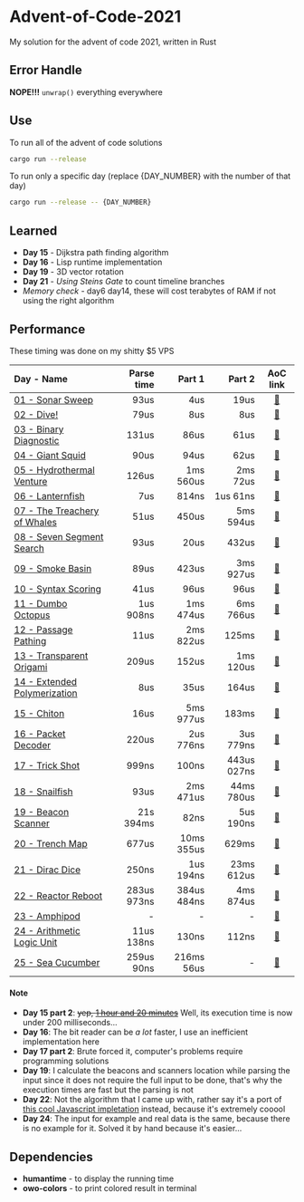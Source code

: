 # Advent-of-Code-2021
My solution for the advent of code 2021, written in Rust

## Error Handle
**NOPE!!!** `unwrap()` everything everywhere

## Use
To run all of the advent of code solutions
```sh
cargo run --release
```
To run only a specific day (replace {DAY_NUMBER} with the number of that day)
```sh
cargo run --release -- {DAY_NUMBER}
```

## Learned

- **Day 15** - Dijkstra path finding algorithm
- **Day 16** - Lisp runtime implementation
- **Day 19** - 3D vector rotation
- **Day 21** - *Using Steins Gate* to count timeline branches
- *Memory check* - day6 day14, these will cost terabytes of RAM if not using the right algorithm

## Performance

These timing was done on my shitty $5 VPS

| Day - Name | Parse time | Part 1 | Part 2 | AoC link |
| :--------- | ---------: | -----: | -----: | :------: |
| [01 - Sonar Sweep](/src/day01.rs) | 93us | 4us | 19us | [🔗](https://adventofcode.com/2021/day/1) |
| [02 - Dive!](/src/day02.rs) | 79us | 8us | 8us | [🔗](https://adventofcode.com/2021/day/2) |
| [03 - Binary Diagnostic](/src/day03.rs) | 131us | 86us | 61us | [🔗](https://adventofcode.com/2021/day/3) |
| [04 - Giant Squid](/src/day04.rs) | 90us | 94us | 62us | [🔗](https://adventofcode.com/2021/day/4) |
| [05 - Hydrothermal Venture](/src/day05.rs) | 126us | 1ms 560us | 2ms 72us | [🔗](https://adventofcode.com/2021/day/5) |
| [06 - Lanternfish](/src/day06.rs) | 7us | 814ns | 1us 61ns | [🔗](https://adventofcode.com/2021/day/6) |
| [07 - The Treachery of Whales](/src/day07.rs) | 51us | 450us | 5ms 594us | [🔗](https://adventofcode.com/2021/day/7) |
| [08 - Seven Segment Search](/src/day08.rs) | 93us | 20us | 432us | [🔗](https://adventofcode.com/2021/day/8) |
| [09 - Smoke Basin](/src/day09.rs) | 89us | 423us | 3ms 927us | [🔗](https://adventofcode.com/2021/day/9) |
| [10 - Syntax Scoring](/src/day10.rs) | 41us | 96us | 96us | [🔗](https://adventofcode.com/2021/day/10) |
| [11 - Dumbo Octopus](/src/day11.rs) | 1us 908ns | 1ms 474us | 6ms 766us | [🔗](https://adventofcode.com/2021/day/11) |
| [12 - Passage Pathing](/src/day12.rs) | 11us | 2ms 822us | 125ms | [🔗](https://adventofcode.com/2021/day/12) |
| [13 - Transparent Origami](/src/day13.rs) | 209us | 152us | 1ms 120us | [🔗](https://adventofcode.com/2021/day/13) |
| [14 - Extended Polymerization](/src/day14.rs) | 8us | 35us | 164us | [🔗](https://adventofcode.com/2021/day/14) |
| [15 - Chiton](/src/day15.rs) | 16us | 5ms 977us | 183ms | [🔗](https://adventofcode.com/2021/day/15) |
| [16 - Packet Decoder](/src/day16.rs) | 220us | 2us 776ns | 3us 779ns | [🔗](https://adventofcode.com/2021/day/16) |
| [17 - Trick Shot](/src/day17.rs) | 999ns | 100ns | 443us 027ns | [🔗](https://adventofcode.com/2021/day/17) |
| [18 - Snailfish](/src/day18.rs) | 93us | 2ms 471us | 44ms 780us | [🔗](https://adventofcode.com/2021/day/18) |
| [19 - Beacon Scanner](/src/day19.rs) | 21s 394ms | 82ns | 5us 190ns | [🔗](https://adventofcode.com/2021/day/19) |
| [20 - Trench Map](/src/day20.rs) | 677us | 10ms 355us | 629ms | [🔗](https://adventofcode.com/2021/day/20) |
| [21 - Dirac Dice](/src/day21.rs) | 250ns | 1us 194ns | 23ms 612us | [🔗](https://adventofcode.com/2021/day/21) |
| [22 - Reactor Reboot](/src/day22.rs) | 283us 973ns | 384us 484ns | 4ms 874us | [🔗](https://adventofcode.com/2021/day/22) |
| [23 - Amphipod](/src/day23.rs) | - | - | - | [🔗](https://adventofcode.com/2021/day/23) |
| [24 - Arithmetic Logic Unit](/src/day24.rs) | 11us 138ns | 130ns | 112ns | [🔗](https://adventofcode.com/2021/day/24) |
| [25 - Sea Cucumber](/src/day25.rs) | 259us 90ns | 216ms 56us | - | [🔗](https://adventofcode.com/2021/day/25) |

#### Note
- **Day 15 part 2**: ~~yep, [1 hour and 20 minutes](https://imgur.com/a/yAlGIHN)~~ Well, its execution time is now under 200 milliseconds...
- **Day 16**: The bit reader can be *a lot* faster, I use an inefficient implementation here
- **Day 17 part 2**: Brute forced it, computer's problems require programming solutions
- **Day 19**: I calculate the beacons and scanners location while parsing the input since it does not require the full input to be done, that's why the execution times are fast but the parsing is not
- **Day 22**: Not the algorithm that I came up with, rather say it's a port of [this cool Javascript impletation](https://www.reddit.com/r/adventofcode/comments/rlxhmg/2021_day_22_solutions/hpjbx3t/) instead, because it's extremely cooool
- **Day 24**: The input for example and real data is the same, because there is no example for it. Solved it by hand because it's easier...

## Dependencies
- **humantime** - to display the running time
- **owo-colors** - to print colored result in terminal